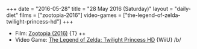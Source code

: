 +++
date = "2016-05-28"
title = "28 May 2016 (Saturday)"
layout = "daily-diet"
films = ["zootopia-2016"]
video-games = ["the-legend-of-zelda-twilight-princess-hd"]
+++

<ul>
<li class="entry films">Film: <a href="/films/zootopia-2016">Zootopia (2016)</a> {T} ++</li>
<li class="entry video-games">Video Game: <a href="/video-games/the-legend-of-zelda-twilight-princess-hd">The Legend of Zelda: Twilight Princess HD</a> {WiiU} /b/</li>
</ul>